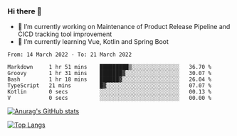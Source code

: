 ### Hi there 👋

- 🔭 I’m currently working on Maintenance of Product Release Pipeline and CICD tracking tool improvement
- 🌱 I’m currently learning Vue, Kotlin and Spring Boot

<!--START_SECTION:waka-->

```text
From: 14 March 2022 - To: 21 March 2022

Markdown     1 hr 51 mins    █████████▒░░░░░░░░░░░░░░░   36.70 %
Groovy       1 hr 31 mins    ███████▓░░░░░░░░░░░░░░░░░   30.07 %
Bash         1 hr 18 mins    ██████▓░░░░░░░░░░░░░░░░░░   26.04 %
TypeScript   21 mins         █▓░░░░░░░░░░░░░░░░░░░░░░░   07.07 %
Kotlin       0 secs          ░░░░░░░░░░░░░░░░░░░░░░░░░   00.13 %
V            0 secs          ░░░░░░░░░░░░░░░░░░░░░░░░░   00.00 %
```

<!--END_SECTION:waka-->

[![Anurag's GitHub stats](https://github-readme-stats.vercel.app/api?username=yunhao981&show_icons=true&theme=solarized-dark)](https://github.com/anuraghazra/github-readme-stats)

[![Top Langs](https://github-readme-stats.vercel.app/api/top-langs/?username=yunhao981&theme=solarized-dark&layout=compact)](https://github.com/anuraghazra/github-readme-stats)

<!--
**yunhao981/yunhao981** is a ✨ _special_ ✨ repository because its `README.md` (this file) appears on your GitHub profile.

Here are some ideas to get you started:

- 🔭 I’m currently working on Maintenance of Release Pipeline and CICD tracking tool improvement
- 🌱 I’m currently learning Vue, Kotlin and Spring Boot
- 👯 I’m looking to collaborate on ...
- 🤔 I’m looking for help with ...
- 💬 Ask me about ...
- 📫 How to reach me: ...
- 😄 Pronouns: ...
- ⚡ Fun fact: ...
-->


